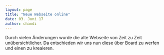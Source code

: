 ```yaml
---
layout: page
title: "Neue Webseite online"
date: 03. Juni 17
author: chandi
---
```

Durch vielen Änderungen wurde die alte Webseite von Zeit zu Zeit unübersichtlicher. Da entschieden wir uns nun diese über Board zu werfen und einen zu kreaieren.

